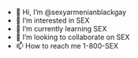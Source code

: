 - 👋 Hi, I’m @sexyarmenianblackgay
- 👀 I’m interested in SEX
- 🌱 I’m currently learning SEX
- 💞️ I’m looking to collaborate on SEX
- 📫 How to reach me 1-800-SEX

<!---
sexyarmenianblackgay/sexyarmenianblackgay is a ✨ special ✨ repository because its `README.md` (this file) appears on your GitHub profile.
You can click the Preview link to take a look at your changes.
--->
